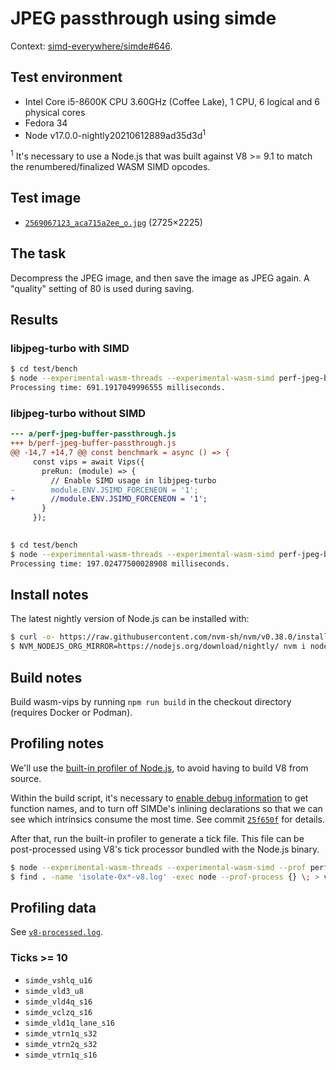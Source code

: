# JPEG passthrough using simde

Context: [simd-everywhere/simde#646](https://github.com/simd-everywhere/simde/issues/646).

## Test environment

* Intel Core i5-8600K CPU 3.60GHz (Coffee Lake), 1 CPU, 6 logical and 6 physical cores
* Fedora 34
* Node v17.0.0-nightly20210612889ad35d3d<sup>1</sup>

<sup>1</sup> It's necessary to use a Node.js that was built against
V8 >= 9.1 to match the renumbered/finalized WASM SIMD opcodes.

## Test image

* [`2569067123_aca715a2ee_o.jpg`](images/2569067123_aca715a2ee_o.jpg) (2725×2225)

## The task

Decompress the JPEG image, and then save the image as JPEG again.
A "quality" setting of 80 is used during saving.

## Results

### libjpeg-turbo with SIMD

```bash
$ cd test/bench
$ node --experimental-wasm-threads --experimental-wasm-simd perf-jpeg-buffer-passthrough.js
Processing time: 691.1917049996555 milliseconds.
```

### libjpeg-turbo without SIMD

```diff
--- a/perf-jpeg-buffer-passthrough.js
+++ b/perf-jpeg-buffer-passthrough.js
@@ -14,7 +14,7 @@ const benchmark = async () => {
     const vips = await Vips({
       preRun: (module) => {
         // Enable SIMD usage in libjpeg-turbo
-        module.ENV.JSIMD_FORCENEON = '1';
+        //module.ENV.JSIMD_FORCENEON = '1';
       }
     });
 
```

```bash
$ cd test/bench
$ node --experimental-wasm-threads --experimental-wasm-simd perf-jpeg-buffer-passthrough.js
Processing time: 197.02477500028908 milliseconds.
```

## Install notes

The latest nightly version of Node.js can be installed with:
```bash
$ curl -o- https://raw.githubusercontent.com/nvm-sh/nvm/v0.38.0/install.sh | bash
$ NVM_NODEJS_ORG_MIRROR=https://nodejs.org/download/nightly/ nvm i node
```

## Build notes

Build wasm-vips by running `npm run build` in the checkout directory
(requires Docker or Podman).

## Profiling notes

We'll use the [built-in profiler of Node.js](
https://nodejs.org/en/docs/guides/simple-profiling/), to avoid having
to build V8 from source.

Within the build script, it's necessary to [enable debug information](
https://emscripten.org/docs/porting/Debugging.html#debug-information)
to get function names, and to turn off SIMDe's inlining declarations
so that we  can see which intrinsics consume the most time. See commit
[`25f650f`](
https://github.com/kleisauke/wasm-vips/commit/25f650f878f8418a74a0e7217cf806d400c5dd2a)
for details.

After that, run the built-in profiler to generate a tick file. This
file can be post-processed using V8's tick processor bundled with the
Node.js binary.

```bash
$ node --experimental-wasm-threads --experimental-wasm-simd --prof perf-jpeg-buffer-passthrough.js
$ find . -name 'isolate-0x*-v8.log' -exec node --prof-process {} \; > v8-processed.log
```

## Profiling data

See [`v8-processed.log`](v8-processed.log).

### Ticks >= 10

- `simde_vshlq_u16`
- `simde_vld3_u8`
- `simde_vld4q_s16`
- `simde_vclzq_s16`
- `simde_vld1q_lane_s16`
- `simde_vtrn1q_s32`
- `simde_vtrn2q_s32`
- `simde_vtrn1q_s16`
